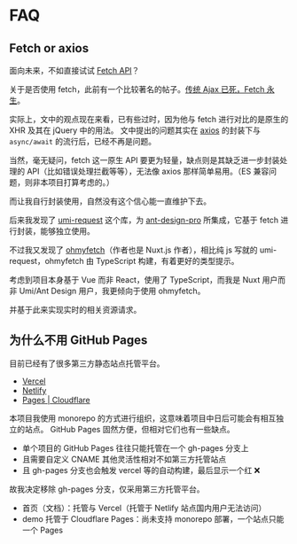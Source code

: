 # FAQ

## Fetch or axios

面向未来，不如直接试试 [Fetch API](https://developer.mozilla.org/zh-CN/docs/Web/API/Fetch_API)？

关于是否使用 fetch，此前有一个比较著名的帖子。[传统 Ajax 已死，Fetch 永生](https://github.com/camsong/blog/issues/2)。

实际上，文中的观点现在来看，已有些过时，因为他与 fetch 进行对比的是原生的 XHR 及其在 jQuery 中的用法。
文中提出的问题其实在 [axios](https://github.com/axios/axios) 的封装下与 `async/await` 的流行后，已经不再是问题。

当然，毫无疑问，fetch 这一原生 API 要更为轻量，缺点则是其缺乏进一步封装处理的 API（比如错误处理拦截等等），无法像 axios 那样简单易用。（ES 兼容问题，则非本项目打算考虑的。）

而让我自行封装使用，自然没有这个信心能一直维护下去。

后来我发现了 [umi-request](https://github.com/umijs/umi-request) 这个库，为 [ant-design-pro](https://github.com/ant-design/ant-design-pro/) 所集成，它基于 fetch 进行封装，能够独立使用。

不过我又发现了 [ohmyfetch](https://github.com/unjs/ohmyfetch)（作者也是 Nuxt.js 作者），相比纯 js 写就的 umi-request，ohmyfetch 由 TypeScript 构建，有着更好的类型提示。

考虑到项目本身基于 Vue 而非 React，使用了 TypeScript，而我是 Nuxt 用户而非 Umi/Ant Design 用户，我更倾向于使用 ohmyfetch。

并基于此来实现实时的相关资源请求。

## 为什么不用 GitHub Pages

目前已经有了很多第三方静态站点托管平台。

- [Vercel](https://vercel.com/)
- [Netlify](https://www.netlify.com/)
- [Pages | Cloudflare](https://pages.cloudflare.com/)

本项目我使用 monorepo 的方式进行组织，这意味着项目中日后可能会有相互独立的站点。
GitHub Pages 固然方便，但相对它们也有一些缺点。

- 单个项目的 GitHub Pages 往往只能托管在一个 gh-pages 分支上
- 且需要自定义 CNAME 其他灵活性相对不如第三方托管站点
- 且 gh-pages 分支也会触发 vercel 等的自动构建，最后显示一个红 ❌

故我决定移除 gh-pages 分支，仅采用第三方托管平台。

- 首页（文档）：托管与 Vercel（托管于 Netlify 站点国内用户无法访问）
- demo 托管于 Cloudflare Pages：尚未支持 monorepo 部署，一个站点只能一个 Pages
